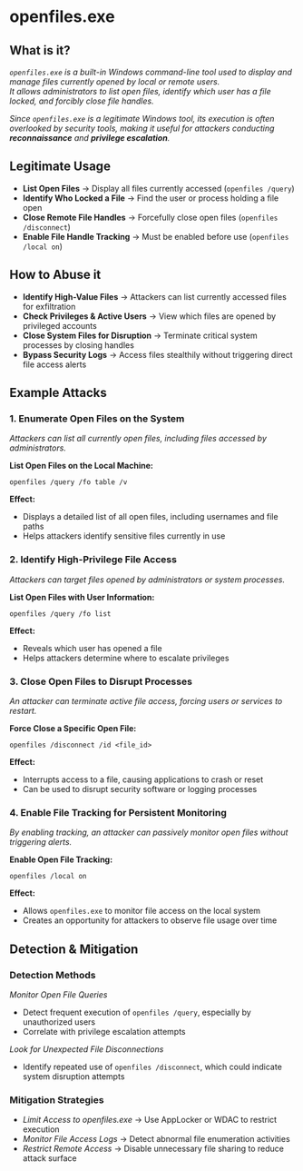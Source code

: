 # openfiles.exe  

## What is it?  
*`openfiles.exe` is a built-in Windows command-line tool used to display and manage files currently opened by local or remote users.  
It allows administrators to list open files, identify which user has a file locked, and forcibly close file handles.*

*Since `openfiles.exe` is a legitimate Windows tool, its execution is often overlooked by security tools, making it useful for attackers conducting **reconnaissance** and **privilege escalation**.*  

## Legitimate Usage  
- **List Open Files** → Display all files currently accessed (`openfiles /query`)  
- **Identify Who Locked a File** → Find the user or process holding a file open  
- **Close Remote File Handles** → Forcefully close open files (`openfiles /disconnect`)  
- **Enable File Handle Tracking** → Must be enabled before use (`openfiles /local on`)  

## How to Abuse it  
- **Identify High-Value Files** → Attackers can list currently accessed files for exfiltration  
- **Check Privileges & Active Users** → View which files are opened by privileged accounts  
- **Close System Files for Disruption** → Terminate critical system processes by closing handles  
- **Bypass Security Logs** → Access files stealthily without triggering direct file access alerts  

## Example Attacks  

### 1. Enumerate Open Files on the System  
*Attackers can list all currently open files, including files accessed by administrators.*

**List Open Files on the Local Machine:**

```
openfiles /query /fo table /v
```

**Effect:**
- Displays a detailed list of all open files, including usernames and file paths  
- Helps attackers identify sensitive files currently in use  

### 2. Identify High-Privilege File Access  
*Attackers can target files opened by administrators or system processes.*

**List Open Files with User Information:**

```
openfiles /query /fo list
```

**Effect:**  
- Reveals which user has opened a file  
- Helps attackers determine where to escalate privileges  

### 3. Close Open Files to Disrupt Processes  
*An attacker can terminate active file access, forcing users or services to restart.*

**Force Close a Specific Open File:**

```
openfiles /disconnect /id <file_id>
```

**Effect:**
- Interrupts access to a file, causing applications to crash or reset  
- Can be used to disrupt security software or logging processes  

### 4. Enable File Tracking for Persistent Monitoring  
*By enabling tracking, an attacker can passively monitor open files without triggering alerts.*

**Enable Open File Tracking:**

```
openfiles /local on
```

**Effect:**
- Allows `openfiles.exe` to monitor file access on the local system  
- Creates an opportunity for attackers to observe file usage over time  

## Detection & Mitigation  

### Detection Methods  
*Monitor Open File Queries*  
- Detect frequent execution of `openfiles /query`, especially by unauthorized users  
- Correlate with privilege escalation attempts  

*Look for Unexpected File Disconnections*  
- Identify repeated use of `openfiles /disconnect`, which could indicate system disruption attempts  

### Mitigation Strategies  
- *Limit Access to openfiles.exe* → Use AppLocker or WDAC to restrict execution  
- *Monitor File Access Logs* → Detect abnormal file enumeration activities  
- *Restrict Remote Access* → Disable unnecessary file sharing to reduce attack surface  
